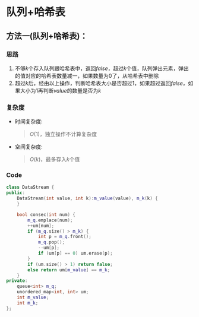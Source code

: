 # 队列+哈希表
## 方法一(队列+哈希表)：
### 思路
1. 不够$k$个存入队列跟哈希表中，返回$false$，超过$k$个值，队列弹出元素，弹出的值对应的哈希表数量减一，如果数量为$0$了，从哈希表中删除
2. 超过$k$后，经由以上操作，判断哈希表大小是否超过$1$，如果超过返回$false$，如果大小为$1$再判断$value$的数量是否为$k$
### 复杂度
- 时间复杂度:
  > $O(1)$，独立操作不计算复杂度
- 空间复杂度:
  > $O(k)$，最多存入$k$个值

### Code
```C++ []
class DataStream {
public:
	DataStream(int value, int k):m_value(value), m_k(k) {
	}

	bool consec(int num) {
		m_q.emplace(num);
		++um[num];
		if (m_q.size() > m_k) {
			int p = m_q.front();
			m_q.pop();
			--um[p];
			if (um[p] == 0) um.erase(p);
		}
		if (um.size() > 1) return false;
		else return um[m_value] == m_k;
	}
private:
	queue<int> m_q;
	unordered_map<int, int> um;
	int m_value;
	int m_k;
};
```